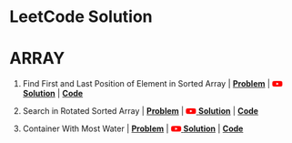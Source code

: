 # LeetCode Solution

# ARRAY

1. Find First and Last Position of Element in Sorted Array  | [**Problem**](https://leetcode.com/problems/find-first-and-last-position-of-element-in-sorted-array/) | [<img src="Images/Youtube_logo.png" width="18" height="10"> **Solution**](https://www.youtube.com/watch?v=V74aDHy0uDg) | [**Code**](https://github.com/vergebit/LeetCode/blob/main/Array/find_first_and_last_position_of_element_in_sorted_array.cpp)

2. Search in Rotated Sorted Array | [**Problem**](https://leetcode.com/problems/search-in-rotated-sorted-array/) | [<img src="Images/Youtube_logo.png" width="18" height="10"> **Solution**]() | [**Code**]()

3. Container With Most Water | [**Problem**](https://leetcode.com/problems/container-with-most-water/) | [<img src="Images/Youtube_logo.png" width="18" height="10"> **Solution**](https://www.youtube.com/watch?v=k6UizQ89DDA) | [**Code**](https://github.com/vergebit/LeetCode/blob/main/Array/container_with_most_water.cpp)
